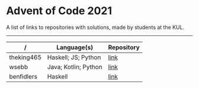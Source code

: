 # Advent of Code 2021

A list of links to repositories with solutions, made by students at the KUL.

---

| /            | Language(s)           | Repository |
|--------------|-----------------------|------------|
| theking465   | Haskell; JS; Python   | [link](https://github.com/theking465/aoc) |
| wsebb        | Java; Kotlin; Python  | [link](https://github.com/wsebb/AOC)      |
| benfidlers   | Haskell               | [link](https://github.com/benfidlers/AoC/tree/master/2021_AoC) |
